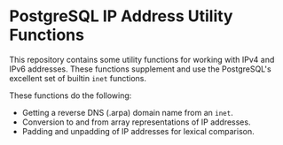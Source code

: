 PostgreSQL IP Address Utility Functions
=======================================

This repository contains some utility functions for working with IPv4 and
IPv6 addresses. These functions supplement and use the PostgreSQL's excellent
set of builtin `inet` functions.

These functions do the following:
* Getting a reverse DNS (.arpa) domain name from an `inet`.
* Conversion to and from array representations of IP addresses.
* Padding and unpadding of IP addresses for lexical comparison.